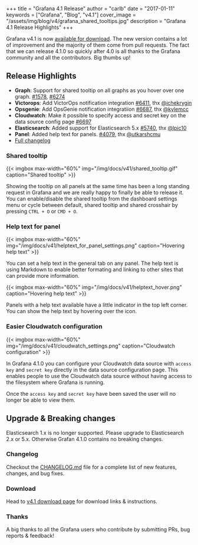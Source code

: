 +++
title = "Grafana 4.1 Release"
author = "carlb"
date = "2017-01-11"
keywords = ["Grafana", "Blog", "v4.1"]
cover_image = "/assets/img/blog/v4/grafana_shared_tooltips.jpg"
description = "Grafana 4.1 Release Highlights"
+++

Grafana v4.1 is now [available for download](/download/4_1_0/).
The new version contains a lot of improvement and the majority of them come from pull requests.
The fact that we can release 4.1.0 so quickly after 4.0 is all thanks to the Grafana community and all the contributors.
Big thumbs up!

## Release Highlights
- **Graph**: Support for shared tooltip on all graphs as you hover over one graph. [#1578](https://github.com/grafana/grafana/pull/1578), [#6274](https://github.com/grafana/grafana/pull/6274)
- **Victorops**: Add VictorOps notification integration [#6411](https://github.com/grafana/grafana/issues/6411), thx [@ichekrygin](https://github.com/ichekrygin)
- **Opsgenie**: Add OpsGenie notification integratiion [#6687](https://github.com/grafana/grafana/issues/6687), thx [@kylemcc](https://github.com/kylemcc)
- **Cloudwatch**: Make it possible to specify access and secret key on the data source config page [#6697](https://github.com/grafana/grafana/issues/6697)
- **Elasticsearch**: Added support for Elasticsearch 5.x [#5740](https://github.com/grafana/grafana/issues/5740), thx [@lpic10](https://github.com/lpic10)
- **Panel**: Added help text for panels. [#4079](https://github.com/grafana/grafana/issues/4079), thx [@utkarshcmu](https://github.com/utkarshcmu)
- [Full changelog](https://github.com/grafana/grafana/blob/master/CHANGELOG.md)

### Shared tooltip

{{< imgbox max-width="60%" img="/img/docs/v41/shared_tooltip.gif" caption="Shared tooltip" >}}

Showing the tooltip on all panels at the same time has been a long standing request in Grafana and we are really happy to finally be able to release it.
You can enable/disable the shared tooltip from the dashboard settings menu or cycle between default, shared tooltip and shared crosshair by pressing `CTRL + O` or `CMD + O`.

<div class="clearfix"></div>

### Help text for panel

{{< imgbox max-width="60%" img="/img/docs/v41/helptext_for_panel_settings.png" caption="Hovering help text" >}}

You can set a help text in the general tab on any panel. The help text is using Markdown to enable better formating and linking to other sites that can provide more information.

<div class="clearfix"></div>

{{< imgbox max-width="60%" img="/img/docs/v41/helptext_hover.png" caption="Hovering help text" >}}

Panels with a help text available have a little indicator in the top left corner. You can show the help text by hovering over the icon.
<div class="clearfix"></div>


### Easier Cloudwatch configuration

{{< imgbox max-width="60%" img="/img/docs/v41/cloudwatch_settings.png" caption="Cloudwatch configuration" >}}

In Grafana 4.1.0 you can configure your Cloudwatch data source with `access key` and `secret key` directly in the data source configuration page.
This enables people to use the Cloudwatch data source without having access to the filesystem where Grafana is running.

Once the `access key` and `secret key` have been saved the user will no longer be able to view them.
<div class="clearfix"></div>

## Upgrade & Breaking changes

Elasticsearch 1.x is no longer supported. Please upgrade to Elasticsearch 2.x or 5.x. Otherwise Grafan 4.1.0 contains no breaking changes.

### Changelog

Checkout the [CHANGELOG.md](https://github.com/grafana/grafana/blob/master/CHANGELOG.md) file for a complete list
of new features, changes, and bug fixes.

### Download

Head to [v4.1 download page](/download/4_1_0/) for download links & instructions.

### Thanks

A big thanks to all the Grafana users who contribute by submitting PRs, bug reports & feedback!
